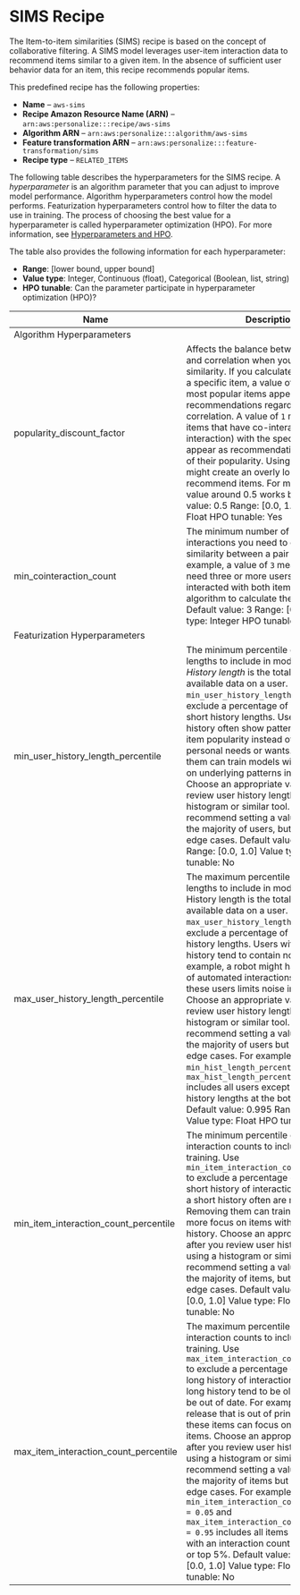 # SIMS Recipe<a name="native-recipe-sims"></a>

The Item\-to\-item similarities \(SIMS\) recipe is based on the concept of collaborative filtering\. A SIMS model leverages user\-item interaction data to recommend items similar to a given item\. In the absence of sufficient user behavior data for an item, this recipe recommends popular items\.

This predefined recipe has the following properties:
+  **Name** – `aws-sims`
+  **Recipe Amazon Resource Name \(ARN\)** – `arn:aws:personalize:::recipe/aws-sims`
+  **Algorithm ARN** – `arn:aws:personalize:::algorithm/aws-sims`
+  **Feature transformation ARN** – `arn:aws:personalize:::feature-transformation/sims`
+  **Recipe type** – `RELATED_ITEMS`

The following table describes the hyperparameters for the SIMS recipe\. A *hyperparameter* is an algorithm parameter that you can adjust to improve model performance\. Algorithm hyperparameters control how the model performs\. Featurization hyperparameters control how to filter the data to use in training\. The process of choosing the best value for a hyperparameter is called hyperparameter optimization \(HPO\)\. For more information, see [Hyperparameters and HPO](customizing-solution-config-hpo.md)\. 

The table also provides the following information for each hyperparameter:
+ **Range**: \[lower bound, upper bound\]
+ **Value type**: Integer, Continuous \(float\), Categorical \(Boolean, list, string\)
+ **HPO tunable**: Can the parameter participate in hyperparameter optimization \(HPO\)?


| Name | Description | 
| --- | --- | 
| Algorithm Hyperparameters | 
| popularity\_discount\_factor |  Affects the balance between popularity and correlation when you calculate similarity\. If you calculate similarities to a specific item, a value of `0` makes the most popular items appear as recommendations regardless of their correlation\. A value of `1` makes most items that have co\-interactions \(shared interaction\) with the specific item appear as recommendations regardless of their popularity\. Using either extreme might create an overly long list of recommend items\. For most cases, a value around 0\.5 works best\. Default value: 0\.5 Range: \[0\.0, 1\.0\] Value type: Float HPO tunable: Yes  | 
| min\_cointeraction\_count |  The minimum number of co\-interactions you need to calculate the similarity between a pair of items\. For example, a value of `3` means that you need three or more users who interacted with both items for the algorithm to calculate their similarity\. Default value: 3 Range: \[0, 10\] Value type: Integer HPO tunable: Yes  | 
| Featurization Hyperparameters | 
| min\_user\_history\_length\_percentile |  The minimum percentile of user history lengths to include in model training\. *History length* is the total amount of available data on a user\. Use `min_user_history_length_percentile` to exclude a percentage of users with short history lengths\. Users with a short history often show patterns based on item popularity instead of the user's personal needs or wants\. Removing them can train models with more focus on underlying patterns in your data\. Choose an appropriate value after you review user history lengths, using a histogram or similar tool\. We recommend setting a value that retains the majority of users, but removes the edge cases\. Default value: 0\.005 Range: \[0\.0, 1\.0\] Value type: Float HPO tunable: No  | 
| max\_user\_history\_length\_percentile |  The maximum percentile of user history lengths to include in model training\. History length is the total amount of available data on a user\. Use `max_user_history_length_percentile` to exclude a percentage of users with long history lengths\. Users with a long history tend to contain noise\. For example, a robot might have a long list of automated interactions\. Removing these users limits noise in training\. Choose an appropriate value after you review user history lengths using a histogram or similar tool\. We recommend setting a value that retains the majority of users but removes the edge cases\. For example, `min_hist_length_percentile = 0.05` and `max_hist_length_percentile = 0.95` includes all users except ones with history lengths at the bottom or top 5%\. Default value: 0\.995 Range: \[0\.0, 1\.0\] Value type: Float HPO tunable: No  | 
| min\_item\_interaction\_count\_percentile |  The minimum percentile of item interaction counts to include in model training\. Use `min_item_interaction_count_percentile` to exclude a percentage of items with a short history of interactions\. Items with a short history often are new items\. Removing them can train models with more focus on items with a known history\. Choose an appropriate value after you review user history lengths, using a histogram or similar tool\. We recommend setting a value that retains the majority of items, but removes the edge cases\. Default value: 0\.01 Range: \[0\.0, 1\.0\] Value type: Float HPO tunable: No  | 
| max\_item\_interaction\_count\_percentile |  The maximum percentile of item interaction counts to include in model training\. Use `max_item_interaction_count_percentile` to exclude a percentage of items with a long history of interactions\. Items with a long history tend to be older and might be out of date\. For example, a movie release that is out of print\. Removing these items can focus on more relevant items\. Choose an appropriate value after you review user history lengths using a histogram or similar tool\. We recommend setting a value that retains the majority of items but removes the edge cases\. For example, `min_item_interaction_count_percentile = 0.05` and `max_item_interaction_count_percentile = 0.95` includes all items except ones with an interaction count at the bottom or top 5%\. Default value: 0\.9 Range: \[0\.0, 1\.0\] Value type: Float HPO tunable: No  | 